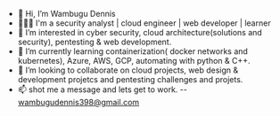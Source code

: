 - 👋 Hi, I’m Wambugu Dennis
- 👨🏾‍💻 I'm a security analyst | cloud engineer | web developer | learner
- 👀 I’m interested in cyber security, cloud architecture(solutions and security), pentesting & web development.
- 🌱 I’m currently learning containerization( docker networks and kubernetes), Azure, AWS, GCP, automating with python & C++.
- 💞️ I’m looking to collaborate on cloud projects, web design & development projetcs and pentesting challenges and projets.
- 📫 shot me a message and lets get to work. -- wambugudennis398@gmail.com


